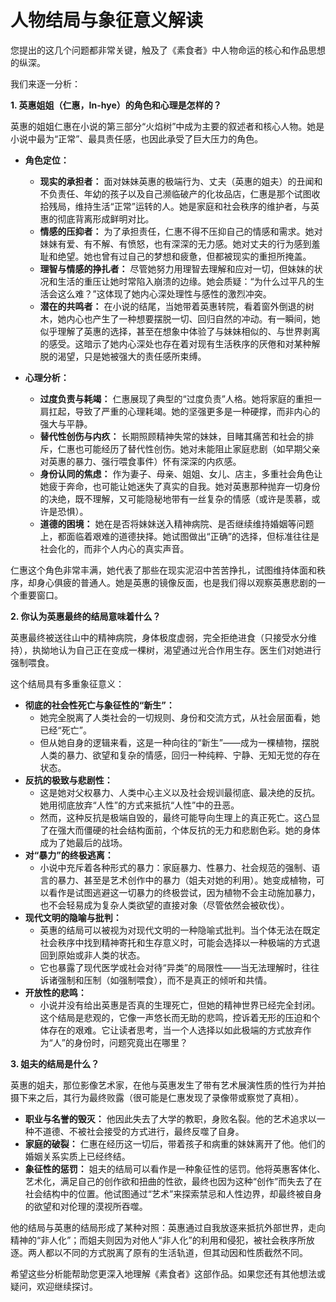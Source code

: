 # 人物结局与象征意义解读

您提出的这几个问题都非常关键，触及了《素食者》中人物命运的核心和作品思想的纵深。

我们来逐一分析：

**1. 英惠姐姐（仁惠，In-hye）的角色和心理是怎样的？**

英惠的姐姐仁惠在小说的第三部分“火焰树”中成为主要的叙述者和核心人物。她是小说中最为“正常”、最具责任感，也因此承受了巨大压力的角色。

* **角色定位：**
    * **现实的承担者：** 面对妹妹英惠的极端行为、丈夫（英惠的姐夫）的丑闻和不负责任、年幼的孩子以及自己濒临破产的化妆品店，仁惠是那个试图收拾残局，维持生活“正常”运转的人。她是家庭和社会秩序的维护者，与英惠的彻底背离形成鲜明对比。
    * **情感的压抑者：** 为了承担责任，仁惠不得不压抑自己的情感和需求。她对妹妹有爱、有不解、有愤怒，也有深深的无力感。她对丈夫的行为感到羞耻和绝望。她也曾有过自己的梦想和疲惫，但都被现实的重担所掩盖。
    * **理智与情感的挣扎者：** 尽管她努力用理智去理解和应对一切，但妹妹的状况和生活的重压让她时常陷入崩溃的边缘。她会质疑：“为什么过平凡的生活会这么难？”这体现了她内心深处理性与感性的激烈冲突。
    * **潜在的共鸣者：** 在小说的结尾，当她带着英惠转院，看着窗外倒退的树木，她内心也产生了一种想要摆脱一切、回归自然的冲动。有一瞬间，她似乎理解了英惠的选择，甚至在想象中体验了与妹妹相似的、与世界剥离的感受。这暗示了她内心深处也存在着对现有生活秩序的厌倦和对某种解脱的渴望，只是她被强大的责任感所束缚。

* **心理分析：**
    * **过度负责与耗竭：** 仁惠展现了典型的“过度负责”人格。她将家庭的重担一肩扛起，导致了严重的心理耗竭。她的坚强更多是一种硬撑，而非内心的强大与平静。
    * **替代性创伤与内疚：** 长期照顾精神失常的妹妹，目睹其痛苦和社会的排斥，仁惠也可能经历了替代性创伤。她对未能阻止家庭悲剧（如早期父亲对英惠的暴力、强行喂食事件）怀有深深的内疚感。
    * **身份认同的焦虑：** 作为妻子、母亲、姐姐、女儿、店主，多重社会角色让她疲于奔命，也可能让她迷失了真实的自我。她对英惠那种抛弃一切身份的决绝，既不理解，又可能隐秘地带有一丝复杂的情感（或许是羡慕，或许是恐惧）。
    * **道德的困境：** 她在是否将妹妹送入精神病院、是否继续维持婚姻等问题上，都面临着艰难的道德抉择。她试图做出“正确”的选择，但标准往往是社会化的，而非个人内心的真实声音。

仁惠这个角色非常丰满，她代表了那些在现实泥沼中苦苦挣扎，试图维持体面和秩序，却身心俱疲的普通人。她是英惠的镜像反面，也是我们得以观察英惠悲剧的一个重要窗口。

**2. 你认为英惠最终的结局意味着什么？**

英惠最终被送往山中的精神病院，身体极度虚弱，完全拒绝进食（只接受水分维持），执拗地认为自己正在变成一棵树，渴望通过光合作用生存。医生们对她进行强制喂食。

这个结局具有多重象征意义：

* **彻底的社会性死亡与象征性的“新生”：**
    * 她完全脱离了人类社会的一切规则、身份和交流方式，从社会层面看，她已经“死亡”。
    * 但从她自身的逻辑来看，这是一种向往的“新生”——成为一棵植物，摆脱人类的暴力、欲望和复杂的情感，回归一种纯粹、宁静、无知无觉的存在状态。
* **反抗的极致与悲剧性：**
    * 这是她对父权暴力、人类中心主义以及社会规训最彻底、最决绝的反抗。她用彻底放弃“人性”的方式来抵抗“人性”中的丑恶。
    * 然而，这种反抗是极端自毁的，最终可能导向生理上的真正死亡。这凸显了在强大而僵硬的社会结构面前，个体反抗的无力和悲剧色彩。她的身体成为了她最后的战场。
* **对“暴力”的终极逃离：**
    * 小说中充斥着各种形式的暴力：家庭暴力、性暴力、社会规范的强制、语言的暴力、甚至是艺术创作中的暴力（姐夫对她的利用）。她变成植物，可以看作是试图逃避这一切暴力的终极尝试，因为植物不会主动施加暴力，也不会轻易成为复杂人类欲望的直接对象（尽管依然会被砍伐）。
* **现代文明的隐喻与批判：**
    * 英惠的结局可以被视为对现代文明的一种隐喻式批判。当个体无法在既定社会秩序中找到精神寄托和生存意义时，可能会选择以一种极端的方式退回到原始或非人类的状态。
    * 它也暴露了现代医学或社会对待“异类”的局限性——当无法理解时，往往诉诸强制和压制（如强制喂食），而不是真正的倾听和共情。
* **开放性的悲鸣：**
    * 小说并没有给出英惠是否真的生理死亡，但她的精神世界已经完全封闭。这个结局是悲观的，它像一声悠长而无助的悲鸣，控诉着无形的压迫和个体存在的艰难。它让读者思考，当一个人选择以如此极端的方式放弃作为“人”的身份时，问题究竟出在哪里？

**3. 姐夫的结局是什么？**

英惠的姐夫，那位影像艺术家，在他与英惠发生了带有艺术展演性质的性行为并拍摄下来之后，其行为最终败露（很可能是仁惠发现了录像带或察觉了真相）。

* **职业与名誉的毁灭：** 他因此失去了大学的教职，身败名裂。他的艺术追求以一种不道德、不被社会接受的方式进行，最终反噬了自身。
* **家庭的破裂：** 仁惠在经历这一切后，带着孩子和病重的妹妹离开了他。他们的婚姻关系实质上已经终结。
* **象征性的惩罚：** 姐夫的结局可以看作是一种象征性的惩罚。他将英惠客体化、艺术化，满足自己的创作欲和扭曲的性欲，最终也因为这种“创作”而失去了在社会结构中的位置。他试图通过“艺术”来探索禁忌和人性边界，却最终被自身的欲望和对伦理的漠视所吞噬。

他的结局与英惠的结局形成了某种对照：英惠通过自我放逐来抵抗外部世界，走向精神的“非人化”；而姐夫则因为对他人“非人化”的利用和侵犯，被社会秩序所放逐。两人都以不同的方式脱离了原有的生活轨道，但其动因和性质截然不同。

希望这些分析能帮助您更深入地理解《素食者》这部作品。如果您还有其他想法或疑问，欢迎继续探讨。